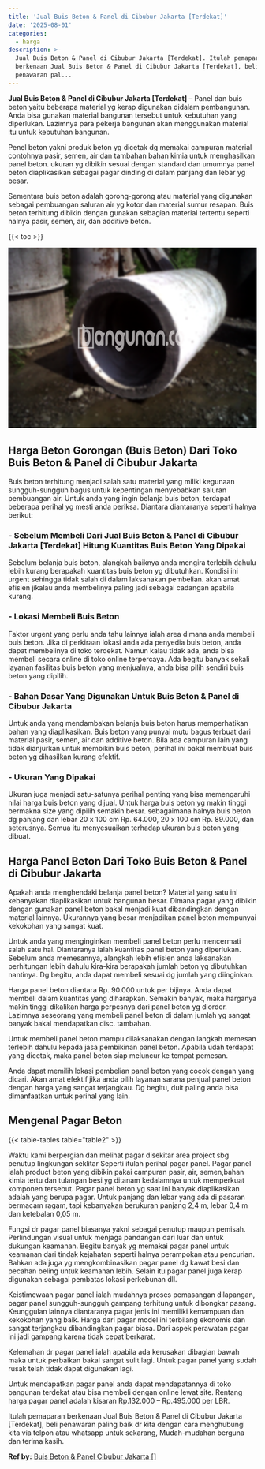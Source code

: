 ```yaml
---
title: 'Jual Buis Beton & Panel di Cibubur Jakarta [Terdekat]'
date: '2025-08-01'
categories:
  - harga
description: >-
  Jual Buis Beton & Panel di Cibubur Jakarta [Terdekat]. Itulah pemaparan
  berkenaan Jual Buis Beton & Panel di Cibubur Jakarta [Terdekat], beli
  penawaran pal...
---
```


**Jual Buis Beton & Panel di Cibubur Jakarta \[Terdekat\]** – Panel dan buis beton yaitu beberapa material yg kerap digunakan didalam pembangunan. Anda bisa gunakan material bangunan tersebut untuk kebutuhan yang diperlukan. Lazimnya para pekerja bangunan akan menggunakan material itu untuk kebutuhan bangunan.

Penel beton yakni produk beton yg dicetak dg memakai campuran material contohnya pasir, semen, air dan tambahan bahan kimia untuk menghasilkan panel beton. ukuran yg dibikin sesuai dengan standard dan umumnya panel beton diaplikasikan sebagai pagar dinding di dalam panjang dan lebar yg besar.

Sementara buis beton adalah gorong-gorong atau material yang digunakan sebagai pembuangan saluran air yg kotor dan material sumur resapan. Buis beton terhitung dibikin dengan gunakan sebagian material tertentu seperti halnya pasir, semen, air, dan additive beton.

{{< toc >}}

![Jual Buis Beton & Panel di Cibubur Jakarta [Terdekat]](/images/jual-panel-buis-beton-murah-35.png)

## Harga Beton Gorongan (Buis Beton) Dari Toko Buis Beton & Panel di Cibubur Jakarta

Buis beton terhitung menjadi salah satu material yang miliki kegunaan sungguh-sungguh bagus untuk kepentingan menyebabkan saluran pembuangan air. Untuk anda yang ingin belanja buis beton, terdapat beberapa perihal yg mesti anda periksa. Diantara diantaranya seperti halnya berikut:

### \- Sebelum Membeli Dari Jual Buis Beton & Panel di Cibubur Jakarta \[Terdekat\] Hitung Kuantitas Buis Beton Yang Dipakai

Sebelum belanja buis beton, alangkah baiknya anda mengira terlebih dahulu lebih kurang berapakah kuantitas buis beton yg dibutuhkan. Kondisi ini urgent sehingga tidak salah di dalam laksanakan pembelian. akan amat efisien jikalau anda membelinya paling jadi sebagai cadangan apabila kurang.

### \- Lokasi Membeli Buis Beton

Faktor urgent yang perlu anda tahu lainnya ialah area dimana anda membeli buis beton. Jika di perkiraan lokasi anda ada penyedia buis beton, anda dapat membelinya di toko terdekat. Namun kalau tidak ada, anda bisa membeli secara online di toko online terpercaya. Ada begitu banyak sekali layanan fasilitas buis beton yang menjualnya, anda bisa pilih sendiri buis beton yang dipilih.

### \- Bahan Dasar Yang Digunakan Untuk Buis Beton & Panel di Cibubur Jakarta

Untuk anda yang mendambakan belanja buis beton harus memperhatikan bahan yang diaplikasikan. Buis beton yang punyai mutu bagus terbuat dari material pasir, semen, air dan additive beton. Bila ada campuran lain yang tidak dianjurkan untuk membikin buis beton, perihal ini bakal membuat buis beton yg dihasilkan kurang efektif.

### \- Ukuran Yang Dipakai

Ukuran juga menjadi satu-satunya perihal penting yang bisa memengaruhi nilai harga buis beton yang dijual. Untuk harga buis beton yg makin tinggi bermakna size yang dipilih semakin besar. sebagaimana halnya buis beton dg panjang dan lebar 20 x 100 cm Rp. 64.000, 20 x 100 cm Rp. 89.000, dan seterusnya. Semua itu menyesuaikan terhadap ukuran buis beton yang dibuat.

## Harga Panel Beton Dari Toko Buis Beton & Panel di Cibubur Jakarta

Apakah anda menghendaki belanja panel beton? Material yang satu ini kebanyakan diaplikasikan untuk bangunan besar. Dimana pagar yang dibikin dengan gunakan panel beton bakal menjadi kuat dibandingkan dengan material lainnya. Ukurannya yang besar menjadikan panel beton mempunyai kekokohan yang sangat kuat.

Untuk anda yang menginginkan membeli panel beton perlu mencermati salah satu hal. Diantaranya ialah kuantitas panel beton yang diperlukan. Sebelum anda memesannya, alangkah lebih efisien anda laksanakan perhitungan lebih dahulu kira-kira berapakah jumlah beton yg dibutuhkan nantinya. Dg begitu, anda dapat membeli sesuai dg jumlah yang diinginkan.

Harga panel beton diantara Rp. 90.000 untuk per bijinya. Anda dapat membeli dalam kuantitas yang diharapkan. Semakin banyak, maka harganya makin tinggi dikalikan harga perpcsnya dari panel beton yg diorder. Lazimnya seseorang yang membeli panel beton di dalam jumlah yg sangat banyak bakal mendapatkan disc. tambahan.

Untuk membeli panel beton mampu dilaksanakan dengan langkah memesan terlebih dahulu kepada jasa pembikinan panel beton. Apabila udah terdapat yang dicetak, maka panel beton siap meluncur ke tempat pemesan.

Anda dapat memilih lokasi pembelian panel beton yang cocok dengan yang dicari. Akan amat efektif jika anda pilih layanan sarana penjual panel beton dengan harga yang sangat terjangkau. Dg begitu, duit paling anda bisa dimanfaatkan untuk perihal yang lain.

## Mengenal Pagar Beton

{{< table-tables table="table2" >}}

Waktu kami berpergian dan melihat pagar disekitar area project sbg penutup lingkungan seklitar Seperti itulah perihal pagar panel. Pagar panel ialah product beton yang dibikin pakai campuran pasir, air, semen,bahan kimia tertu dan tulangan besi yg ditanam kedalamnya untuk memperkuat komponen tersebut. Pagar panel beton yg saat ini banyak diaplikasikan adalah yang berupa pagar. Untuk panjang dan lebar yang ada di pasaran bermacam ragam, tapi kebanyakan berukuran panjang 2,4 m, lebar 0,4 m dan ketebalan 0,05 m.

Fungsi dr pagar panel biasanya yakni sebagai penutup maupun pemisah. Perlindungan visual untuk menjaga pandangan dari luar dan untuk dukungan keamanan. Begitu banyak yg memakai pagar panel untuk keamanan dari tindak kejahatan seperti halnya perampokan atau pencurian. Bahkan ada juga yg mengkombinasikan pagar panel dg kawat besi dan pecahan beling untuk keamanan lebih. Selain itu pagar panel juga kerap digunakan sebagai pembatas lokasi perkebunan dll.

Keistimewaan pagar panel ialah mudahnya proses pemasangan dilapangan, pagar panel sungguh-sungguh gampang terhitung untuk dibongkar pasang. Keunggulan lainnya diantaranya pagar jenis ini memiliki kemampuan dan kekokohan yang baik. Harga dari pagar model ini terbilang ekonomis dan sangat terjangkau dibandingkan pagar biasa. Dari aspek perawatan pagar ini jadi gampang karena tidak cepat berkarat.

Kelemahan dr pagar panel ialah apabila ada kerusakan dibagian bawah maka untuk perbaikan bakal sangat sulit lagi. Untuk pagar panel yang sudah rusak telah tidak dapat digunakan lagi.

Untuk mendapatkan pagar panel anda dapat mendapatannya di toko bangunan terdekat atau bisa membeli dengan online lewat site. Rentang harga pagar panel adalah kisaran Rp.132.000 – Rp.495.000 per LBR.

Itulah pemaparan berkenaan Jual Buis Beton & Panel di Cibubur Jakarta \[Terdekat\], beli penawaran paling baik dr kita dengan cara menghubungi kita via telpon atau whatsapp untuk sekarang, Mudah-mudahan berguna dan terima kasih.

**Ref by:** [Buis Beton & Panel Cibubur Jakarta []](https://id.wikipedia.org/wiki/Buis)
